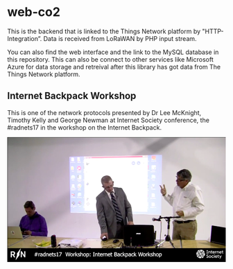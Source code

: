 # web-co2
This is the backend that is linked to the Things Network platform by "HTTP-Integration”. 
Data is received from LoRaWAN by PHP input stream. 

You can also find the web interface and the link to the MySQL database in this repository.
This can also be connect to other services like Microsoft Azure for data storage and retreival
after this library has got data from The Things Network platform.

## Internet Backpack Workshop
This is one of the network protocols presented by Dr Lee McKnight, Timothy Kelly and George Newman at 
Internet Society conference, the #radnets17 in the workshop on the Internet Backpack.

[![Youtube Image](img/workshop-img.png)](https://drive.google.com/file/d/152pIF6enLsmup5m-CEBVi22F2wRowIuH/view)

